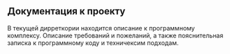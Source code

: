 ## Документация к проекту
В текущей дирреткории находится описание к программному комплексу.
Описание требований и пожеланий, а также пояснительная записка к программному коду и 
техничексим подходам.


